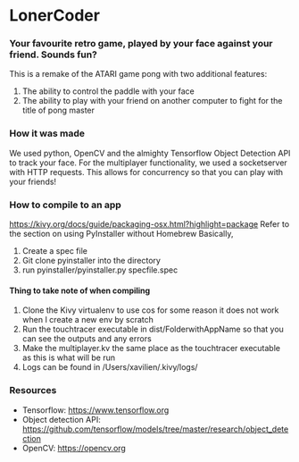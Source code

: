 # LonerCoder

### Your favourite retro game, played by your face against your friend. Sounds fun?

This is a remake of the ATARI game pong with two additional features:
1) The ability to control the paddle with your face
2) The ability to play with your friend on another computer to fight for the title of pong master

### How it was made

We used python, OpenCV and the almighty Tensorflow Object Detection API to track your face. For the multiplayer functionality, we used a socketserver with HTTP requests. This allows for concurrency so that you can play with your friends!

### How to compile to an app

https://kivy.org/docs/guide/packaging-osx.html?highlight=package
Refer to the section on using PyInstaller without Homebrew
Basically, 
1) Create a spec file
2) Git clone pyinstaller into the directory
3) run pyinstaller/pyinstaller.py specfile.spec

#### Thing to take note of when compiling
1) Clone the Kivy virtualenv to use cos for some reason it does not work when I create a new env by scratch
2) Run the touchtracer executable in dist/FolderwithAppName so that you can see the outputs and any errors
3) Make the multiplayer.kv the same place as the touchtracer executable as this is what will be run
4) Logs can be found in /Users/xavilien/.kivy/logs/

### Resources

- Tensorflow: https://www.tensorflow.org
- Object detection API: https://github.com/tensorflow/models/tree/master/research/object_detection
- OpenCV: https://opencv.org
